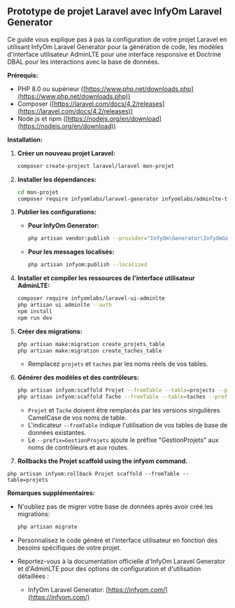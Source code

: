 ## Prototype de projet Laravel avec InfyOm Laravel Generator

Ce guide vous explique pas à pas la configuration de votre projet Laravel en utilisant InfyOm Laravel Generator pour la génération de code, les modèles d'interface utilisateur AdminLTE pour une interface responsive et Doctrine DBAL pour les interactions avec la base de données.

**Prérequis:**

* PHP 8.0 ou supérieur ([https://www.php.net/downloads.php](https://www.php.net/downloads.php))
* Composer ([https://laravel.com/docs/4.2/releases](https://laravel.com/docs/4.2/releases))
* Node.js et npm ([https://nodejs.org/en/download](https://nodejs.org/en/download))

**Installation:**

1. **Créer un nouveau projet Laravel:**
   ```bash
   composer create-project laravel/laravel mon-projet
   ```

2. **Installer les dépendances:**
   ```bash
   cd mon-projet
   composer require infyomlabs/laravel-generator infyomlabs/adminlte-templates doctrine/dbal:^3.6 infyomlabs/laravel-ui-adminlte
   ```


3. **Publier les configurations:**
   - **Pour InfyOm Generator:**
     ```bash
     php artisan vendor:publish --provider="InfyOm\Generator\InfyOmGeneratorServiceProvider"
     ```
   - **Pour les messages localisés:**
     ```bash
     php artisan infyom:publish --localized
     ```

4. **Installer et compiler les ressources de l'interface utilisateur AdminLTE:**
   ```bash
   composer require infyomlabs/laravel-ui-adminlte
   php artisan ui adminlte --auth
   npm install
   npm run dev
   ```

5. **Créer des migrations:**
   ```bash
   php artisan make:migration create_projets_table
   php artisan make:migration create_taches_table
   ```

   - Remplacez `projets` et `taches` par les noms réels de vos tables.

6. **Générer des modèles et des contrôleurs:**
   ```bash
   php artisan infyom:scaffold Projet --fromTable --table=projects --prefix=GestionProjets
   php artisan infyom:scaffold Tache --fromTable --table=taches --prefix=GestionProjets
   ```

   - `Projet` et `Tache` doivent être remplacés par les versions singulières CamelCase de vos noms de table.
   - L'indicateur `--fromTable` indique l'utilisation de vos tables de base de données existantes.
   - Le `--prefix=GestionProjets` ajoute le préfixe "GestionProjets" aux noms de contrôleurs et aux routes.

 7. **Rollbacks the Projet scaffold using the infyom command.**


`php artisan infyom:rollback Projet scaffold --fromTable --table=projets`



**Remarques supplémentaires:**

- N'oubliez pas de migrer votre base de données après avoir créé les migrations:
   ```bash
   php artisan migrate
   ```
- Personnalisez le code généré et l'interface utilisateur en fonction des besoins spécifiques de votre projet.

- Reportez-vous à la documentation officielle d'InfyOm Laravel Generator et d'AdminLTE pour des options de configuration et d'utilisation détaillées :
    - InfyOm Laravel Generator: [https://infyom.com/](https://infyom.com/)

